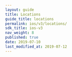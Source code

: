 ```yaml
---
layout: guide
title: Locations
guide_title: locations
permalink: ios/v3/locations/
sdk_title: ios-v3
nav_weight: 8
published: true
date: 2019-07-10
last_modified_at: 2019-07-12
---
```

